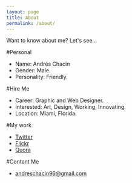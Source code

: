 ```yaml
---
layout: page
title: About
permalink: /about/
---
```

Want to know about me? Let's see...

#Personal

* Name: Andrés Chacin
* Gender: Male.
* Personality: Friendly.

#Hire Me

* Career: Graphic and Web Designer.
* Interested: Art, Design, Working, Innovating. 
* Location: Miami, Florida.

#My work
* [Twitter](https://twitter.com/AndresEXI)
* [Flickr](https://www.flickr.com/photos/130082601@N06/)
* [Quora](http://www.quora.com/Andres-Eloy-Chacin)

#Contant Me
* [andreschacin96@gmail.com](mailto:andreschacin96@gmail.com)
